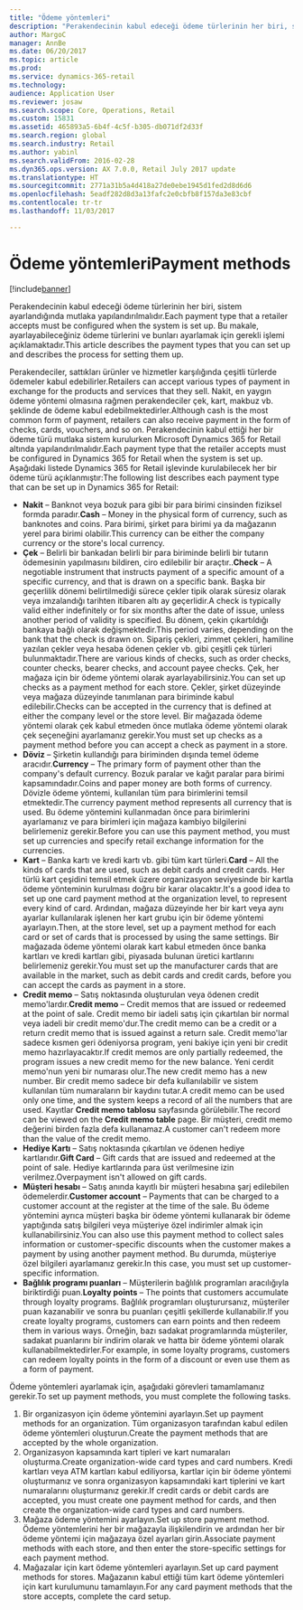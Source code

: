 ```yaml
---
title: "Ödeme yöntemleri"
description: "Perakendecinin kabul edeceği ödeme türlerinin her biri, sistem ayarlandığında mutlaka yapılandırılmalıdır. Bu makale, ayarlayabileceğiniz ödeme türlerini ve bunları ayarlamak için gerekli işlemi açıklamaktadır."
author: MargoC
manager: AnnBe
ms.date: 06/20/2017
ms.topic: article
ms.prod: 
ms.service: dynamics-365-retail
ms.technology: 
audience: Application User
ms.reviewer: josaw
ms.search.scope: Core, Operations, Retail
ms.custom: 15831
ms.assetid: 465893a5-6b4f-4c5f-b305-db071df2d33f
ms.search.region: global
ms.search.industry: Retail
ms.author: yabinl
ms.search.validFrom: 2016-02-28
ms.dyn365.ops.version: AX 7.0.0, Retail July 2017 update
ms.translationtype: HT
ms.sourcegitcommit: 2771a31b5a4d418a27de0ebe1945d1fed2d8d6d6
ms.openlocfilehash: 5eadf282d8d3a13fafc2e0cbfb8f157da3e83cbf
ms.contentlocale: tr-tr
ms.lasthandoff: 11/03/2017

---
```


# <a name="payment-methods"></a><span data-ttu-id="8012e-104">Ödeme yöntemleri</span><span class="sxs-lookup"><span data-stu-id="8012e-104">Payment methods</span></span>

[!include[banner](includes/banner.md)]


<span data-ttu-id="8012e-105">Perakendecinin kabul edeceği ödeme türlerinin her biri, sistem ayarlandığında mutlaka yapılandırılmalıdır.</span><span class="sxs-lookup"><span data-stu-id="8012e-105">Each payment type that a retailer accepts must be configured when the system is set up.</span></span> <span data-ttu-id="8012e-106">Bu makale, ayarlayabileceğiniz ödeme türlerini ve bunları ayarlamak için gerekli işlemi açıklamaktadır.</span><span class="sxs-lookup"><span data-stu-id="8012e-106">This article describes the payment types that you can set up and describes the process for setting them up.</span></span>

<span data-ttu-id="8012e-107">Perakendeciler, sattıkları ürünler ve hizmetler karşılığında çeşitli türlerde ödemeler kabul edebilirler.</span><span class="sxs-lookup"><span data-stu-id="8012e-107">Retailers can accept various types of payment in exchange for the products and services that they sell.</span></span> <span data-ttu-id="8012e-108">Nakit, en yaygın ödeme yöntemi olmasına rağmen perakendeciler çek, kart, makbuz vb. şeklinde de ödeme kabul edebilmektedirler.</span><span class="sxs-lookup"><span data-stu-id="8012e-108">Although cash is the most common form of payment, retailers can also receive payment in the form of checks, cards, vouchers, and so on.</span></span> <span data-ttu-id="8012e-109">Perakendecinin kabul ettiği her bir ödeme türü mutlaka sistem kurulurken Microsoft Dynamics 365 for Retail altında yapılandırılmalıdır.</span><span class="sxs-lookup"><span data-stu-id="8012e-109">Each payment type that the retailer accepts must be configured in Dynamics 365 for Retail when the system is set up.</span></span> <span data-ttu-id="8012e-110">Aşağıdaki listede Dynamics 365 for Retail işlevinde kurulabilecek her bir ödeme türü açıklanmıştır:</span><span class="sxs-lookup"><span data-stu-id="8012e-110">The following list describes each payment type that can be set up in Dynamics 365 for Retail:</span></span>

-   <span data-ttu-id="8012e-111">**Nakit** – Banknot veya bozuk para gibi bir para birimi cinsinden fiziksel formda paradır.</span><span class="sxs-lookup"><span data-stu-id="8012e-111">**Cash** – Money in the physical form of currency, such as banknotes and coins.</span></span> <span data-ttu-id="8012e-112">Para birimi, şirket para birimi ya da mağazanın yerel para birimi olabilir.</span><span class="sxs-lookup"><span data-stu-id="8012e-112">This currency can be either the company currency or the store's local currency.</span></span>
-   <span data-ttu-id="8012e-113">**Çek** – Belirli bir bankadan belirli bir para biriminde belirli bir tutarın ödemesinin yapılmasını bildiren, ciro edilebilir bir araçtır..</span><span class="sxs-lookup"><span data-stu-id="8012e-113">**Check** – A negotiable instrument that instructs payment of a specific amount of a specific currency, and that is drawn on a specific bank.</span></span> <span data-ttu-id="8012e-114">Başka bir geçerlilik dönemi belirtilmediği sürece çekler tipik olarak süresiz olarak veya imzalandığı tarihten itibaren altı ay geçerlidir.</span><span class="sxs-lookup"><span data-stu-id="8012e-114">A check is typically valid either indefinitely or for six months after the date of issue, unless another period of validity is specified.</span></span> <span data-ttu-id="8012e-115">Bu dönem, çekin çıkartıldığı bankaya bağlı olarak değişmektedir.</span><span class="sxs-lookup"><span data-stu-id="8012e-115">This period varies, depending on the bank that the check is drawn on.</span></span> <span data-ttu-id="8012e-116">Sipariş çekleri, zimmet çekleri, hamiline yazılan çekler veya hesaba ödenen çekler vb. gibi çeşitli çek türleri bulunmaktadır.</span><span class="sxs-lookup"><span data-stu-id="8012e-116">There are various kinds of checks, such as order checks, counter checks, bearer checks, and account payee checks.</span></span> <span data-ttu-id="8012e-117">Çek, her mağaza için bir ödeme yöntemi olarak ayarlayabilirsiniz.</span><span class="sxs-lookup"><span data-stu-id="8012e-117">You can set up checks as a payment method for each store.</span></span> <span data-ttu-id="8012e-118">Çekler, şirket düzeyinde veya mağaza düzeyinde tanımlanan para biriminde kabul edilebilir.</span><span class="sxs-lookup"><span data-stu-id="8012e-118">Checks can be accepted in the currency that is defined at either the company level or the store level.</span></span> <span data-ttu-id="8012e-119">Bir mağazada ödeme yöntemi olarak çek kabul etmeden önce mutlaka ödeme yöntemi olarak çek seçeneğini ayarlamanız gerekir.</span><span class="sxs-lookup"><span data-stu-id="8012e-119">You must set up checks as a payment method before you can accept a check as payment in a store.</span></span>
-   <span data-ttu-id="8012e-120">**Döviz** – Şirketin kullandığı para biriminden dışında temel ödeme aracıdır.</span><span class="sxs-lookup"><span data-stu-id="8012e-120">**Currency** – The primary form of payment other than the company's default currency.</span></span> <span data-ttu-id="8012e-121">Bozuk paralar ve kağıt paralar para birimi kapsamındadır.</span><span class="sxs-lookup"><span data-stu-id="8012e-121">Coins and paper money are both forms of currency.</span></span> <span data-ttu-id="8012e-122">Dövizle ödeme yöntemi, kullanılan tüm para birimlerini temsil etmektedir.</span><span class="sxs-lookup"><span data-stu-id="8012e-122">The currency payment method represents all currency that is used.</span></span> <span data-ttu-id="8012e-123">Bu ödeme yöntemini kullanmadan önce para birimlerini ayarlamanız ve para birimleri için mağaza kambiyo bilgilerini belirlemeniz gerekir.</span><span class="sxs-lookup"><span data-stu-id="8012e-123">Before you can use this payment method, you must set up currencies and specify retail exchange information for the currencies.</span></span>
-   <span data-ttu-id="8012e-124">**Kart** – Banka kartı ve kredi kartı vb. gibi tüm kart türleri.</span><span class="sxs-lookup"><span data-stu-id="8012e-124">**Card** – All the kinds of cards that are used, such as debit cards and credit cards.</span></span> <span data-ttu-id="8012e-125">Her türlü kart çeşidini temsil etmek üzere organizasyon seviyesinde bir kartla ödeme yönteminin kurulması doğru bir karar olacaktır.</span><span class="sxs-lookup"><span data-stu-id="8012e-125">It's a good idea to set up one card payment method at the organization level, to represent every kind of card.</span></span> <span data-ttu-id="8012e-126">Ardından, mağaza düzeyinde her bir kart veya aynı ayarlar kullanılarak işlenen her kart grubu için bir ödeme yöntemi ayarlayın.</span><span class="sxs-lookup"><span data-stu-id="8012e-126">Then, at the store level, set up a payment method for each card or set of cards that is processed by using the same settings.</span></span> <span data-ttu-id="8012e-127">Bir mağazada ödeme yöntemi olarak kart kabul etmeden önce banka kartları ve kredi kartları gibi, piyasada bulunan üretici kartlarını belirlemeniz gerekir.</span><span class="sxs-lookup"><span data-stu-id="8012e-127">You must set up the manufacturer cards that are available in the market, such as debit cards and credit cards, before you can accept the cards as payment in a store.</span></span>
-   <span data-ttu-id="8012e-128">**Credit memo** – Satış noktasında oluşturulan veya ödenen credit memo'lardır.</span><span class="sxs-lookup"><span data-stu-id="8012e-128">**Credit memo** – Credit memos that are issued or redeemed at the point of sale.</span></span> <span data-ttu-id="8012e-129">Credit memo bir iadeli satış için çıkartılan bir normal veya iadeli bir credit memo'dur.</span><span class="sxs-lookup"><span data-stu-id="8012e-129">The credit memo can be a credit or a return credit memo that is issued against a return sale.</span></span> <span data-ttu-id="8012e-130">Credit memo'lar sadece kısmen geri ödeniyorsa program, yeni bakiye için yeni bir credit memo hazırlayacaktır.</span><span class="sxs-lookup"><span data-stu-id="8012e-130">If credit memos are only partially redeemed, the program issues a new credit memo for the new balance.</span></span> <span data-ttu-id="8012e-131">Yeni cerdit memo'nun yeni bir numarası olur.</span><span class="sxs-lookup"><span data-stu-id="8012e-131">The new credit memo has a new number.</span></span> <span data-ttu-id="8012e-132">Bir credit memo sadece bir defa kullanılabilir ve sistem kullanılan tüm numaraların bir kaydını tutar.</span><span class="sxs-lookup"><span data-stu-id="8012e-132">A credit memo can be used only one time, and the system keeps a record of all the numbers that are used.</span></span> <span data-ttu-id="8012e-133">Kayıtlar **Credit memo tablosu** sayfasında görülebilir.</span><span class="sxs-lookup"><span data-stu-id="8012e-133">The record can be viewed on the **Credit memo table** page.</span></span> <span data-ttu-id="8012e-134">Bir müşteri, credit memo değerini birden fazla defa kullanamaz.</span><span class="sxs-lookup"><span data-stu-id="8012e-134">A customer can't redeem more than the value of the credit memo.</span></span>
-   <span data-ttu-id="8012e-135">**Hediye Kartı** – Satış noktasında çıkartılan ve ödenen hediye kartlarıdır.</span><span class="sxs-lookup"><span data-stu-id="8012e-135">**Gift Card** – Gift cards that are issued and redeemed at the point of sale.</span></span> <span data-ttu-id="8012e-136">Hediye kartlarında para üst verilmesine izin verilmez.</span><span class="sxs-lookup"><span data-stu-id="8012e-136">Overpayment isn't allowed on gift cards.</span></span>
-   <span data-ttu-id="8012e-137">**Müşteri hesabı** – Satış anında kayıtlı bir müşteri hesabına şarj edilebilen ödemelerdir.</span><span class="sxs-lookup"><span data-stu-id="8012e-137">**Customer account** – Payments that can be charged to a customer account at the register at the time of the sale.</span></span> <span data-ttu-id="8012e-138">Bu ödeme yöntemini ayrıca müşteri başka bir ödeme yöntemi kullanarak bir ödeme yaptığında satış bilgileri veya müşteriye özel indirimler almak için kullanabilirsiniz.</span><span class="sxs-lookup"><span data-stu-id="8012e-138">You can also use this payment method to collect sales information or customer-specific discounts when the customer makes a payment by using another payment method.</span></span> <span data-ttu-id="8012e-139">Bu durumda, müşteriye özel bilgileri ayarlamanız gerekir.</span><span class="sxs-lookup"><span data-stu-id="8012e-139">In this case, you must set up customer-specific information.</span></span>
-   <span data-ttu-id="8012e-140">**Bağlılık programı puanları** – Müşterilerin bağlılık programları aracılığıyla biriktirdiği puan.</span><span class="sxs-lookup"><span data-stu-id="8012e-140">**Loyalty points** – The points that customers accumulate through loyalty programs.</span></span> <span data-ttu-id="8012e-141">Bağlılık programları oluşturursanız, müşteriler puan kazanabilir ve sonra bu puanları çeşitli şekillerde kullanabilir.</span><span class="sxs-lookup"><span data-stu-id="8012e-141">If you create loyalty programs, customers can earn points and then redeem them in various ways.</span></span> <span data-ttu-id="8012e-142">Örneğin, bazı sadakat programlarında müşteriler, sadakat puanlarını bir indirim olarak ve hatta bir ödeme yöntemi olarak kullanabilmektedirler.</span><span class="sxs-lookup"><span data-stu-id="8012e-142">For example, in some loyalty programs, customers can redeem loyalty points in the form of a discount or even use them as a form of payment.</span></span>

<span data-ttu-id="8012e-143">Ödeme yöntemleri ayarlamak için, aşağıdaki görevleri tamamlamanız gerekir.</span><span class="sxs-lookup"><span data-stu-id="8012e-143">To set up payment methods, you must complete the following tasks.</span></span>

1.  <span data-ttu-id="8012e-144">Bir organizasyon için ödeme yöntemini ayarlayın.</span><span class="sxs-lookup"><span data-stu-id="8012e-144">Set up payment methods for an organization.</span></span> <span data-ttu-id="8012e-145">Tüm organizasyon tarafından kabul edilen ödeme yöntemleri oluşturun.</span><span class="sxs-lookup"><span data-stu-id="8012e-145">Create the payment methods that are accepted by the whole organization.</span></span>
2.  <span data-ttu-id="8012e-146">Organizasyon kapsamında kart tipleri ve kart numaraları oluşturma.</span><span class="sxs-lookup"><span data-stu-id="8012e-146">Create organization-wide card types and card numbers.</span></span> <span data-ttu-id="8012e-147">Kredi kartları veya ATM kartları kabul ediliyorsa, kartlar için bir ödeme yöntemi oluşturmanız ve sonra organizasyon kapsamındaki kart tiplerini ve kart numaralarını oluşturmanız gerekir.</span><span class="sxs-lookup"><span data-stu-id="8012e-147">If credit cards or debit cards are accepted, you must create one payment method for cards, and then create the organization-wide card types and card numbers.</span></span>
3.  <span data-ttu-id="8012e-148">Mağaza ödeme yöntemini ayarlayın.</span><span class="sxs-lookup"><span data-stu-id="8012e-148">Set up store payment method.</span></span> <span data-ttu-id="8012e-149">Ödeme yöntemlerini her bir mağazayla ilişkilendirin ve ardından her bir ödeme yöntemi için mağazaya özel ayarları girin.</span><span class="sxs-lookup"><span data-stu-id="8012e-149">Associate payment methods with each store, and then enter the store-specific settings for each payment method.</span></span>
4.  <span data-ttu-id="8012e-150">Mağazalar için kart ödeme yöntemleri ayarlayın.</span><span class="sxs-lookup"><span data-stu-id="8012e-150">Set up card payment methods for stores.</span></span> <span data-ttu-id="8012e-151">Mağazanın kabul ettiği tüm kart ödeme yöntemleri için kart kurulumunu tamamlayın.</span><span class="sxs-lookup"><span data-stu-id="8012e-151">For any card payment methods that the store accepts, complete the card setup.</span></span>






